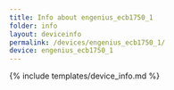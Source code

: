 ```yaml
---
title: Info about engenius_ecb1750_1
folder: info
layout: deviceinfo
permalink: /devices/engenius_ecb1750_1/
device: engenius_ecb1750_1
---
```

{% include templates/device_info.md %}
